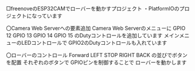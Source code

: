 □freenoveのESP32CAMでローバーを動かすプロジェクト
・PlatformIOのプロジェクトになっています

〇Camera Web Serverへの要素追加
Camera Web Serverのメニューに
GPIO 12
GPIO 13
GPIO 14
GPIO 15
のDutyコントロールを追加しています
メインメニューのLEDコントロールで
GPIO2のDutyコントロールも入れています


〇ローバーのコントロール
    Forward
LEFT STOP RIGHT
     BACK
の並びでボタンを配置
それぞれのボタンで
GPIOピンを制御することで
ローバーを動かします
